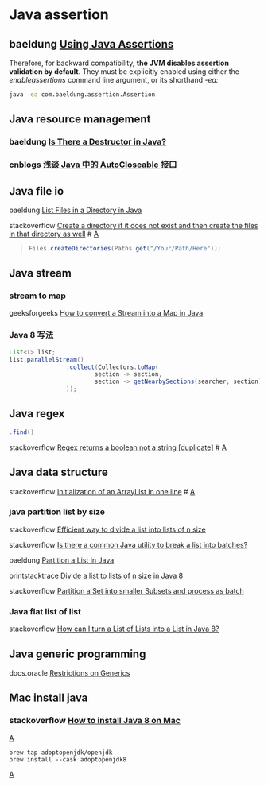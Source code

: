 # Java assertion



## baeldung [Using Java Assertions](https://www.baeldung.com/java-assert)

Therefore, for backward compatibility, **the JVM disables assertion validation by default**. They must be explicitly enabled using either the *-enableassertions* command line argument, or its shorthand *-ea:*

```bash
java -ea com.baeldung.assertion.Assertion
```



## Java resource management



### baeldung [Is There a Destructor in Java?](https://www.baeldung.com/java-destructor)

### cnblogs [浅谈 Java 中的 AutoCloseable 接口 ](https://www.cnblogs.com/vivotech/p/13886291.html)





## Java file io

baeldung [List Files in a Directory in Java](https://www.baeldung.com/java-list-directory-files)



stackoverflow [Create a directory if it does not exist and then create the files in that directory as well](https://stackoverflow.com/questions/28947250/create-a-directory-if-it-does-not-exist-and-then-create-the-files-in-that-direct) # [A](https://stackoverflow.com/a/59376080)

> ```java
> Files.createDirectories(Paths.get("/Your/Path/Here"));
> ```

## Java stream

### stream to map



geeksforgeeks [How to convert a Stream into a Map in Java](https://www.geeksforgeeks.org/how-to-convert-a-stream-into-a-map-in-java/)



### Java 8 写法



```java
List<T> list;
list.parallelStream()
                .collect(Collectors.toMap(
                        section -> section,
                        section -> getNearbySections(searcher, section)
                ));
```



## Java regex



```java
.find()
```



stackoverflow [Regex returns a boolean not a string [duplicate]](https://stackoverflow.com/questions/38759472/regex-returns-a-boolean-not-a-string) # [A](https://stackoverflow.com/a/38759516)



## Java data structure

stackoverflow [Initialization of an ArrayList in one line](https://stackoverflow.com/questions/1005073/initialization-of-an-arraylist-in-one-line) # [A](https://stackoverflow.com/a/3676539)

### java partition list by size

stackoverflow [Efficient way to divide a list into lists of n size](https://stackoverflow.com/questions/5824825/efficient-way-to-divide-a-list-into-lists-of-n-size) 

stackoverflow [Is there a common Java utility to break a list into batches?](https://stackoverflow.com/questions/12026885/is-there-a-common-java-utility-to-break-a-list-into-batches) 

baeldung [Partition a List in Java](https://www.baeldung.com/java-list-split) 

printstacktrace [Divide a list to lists of n size in Java 8](https://e.printstacktrace.blog/divide-a-list-to-lists-of-n-size-in-Java-8/) 



stackoverflow [Partition a Set into smaller Subsets and process as batch](https://stackoverflow.com/questions/19423326/partition-a-set-into-smaller-subsets-and-process-as-batch) 



### Java flat list of list

stackoverflow [How can I turn a List of Lists into a List in Java 8?](https://stackoverflow.com/questions/25147094/how-can-i-turn-a-list-of-lists-into-a-list-in-java-8) 



## Java generic programming

docs.oracle [Restrictions on Generics](https://docs.oracle.com/javase/tutorial/java/generics/restrictions.html)



## Mac install java



### stackoverflow [How to install Java 8 on Mac](https://stackoverflow.com/questions/24342886/how-to-install-java-8-on-mac) 

[A](https://stackoverflow.com/a/28635465)

```SHELL
brew tap adoptopenjdk/openjdk
brew install --cask adoptopenjdk8
```



[A](https://stackoverflow.com/a/32811065)
